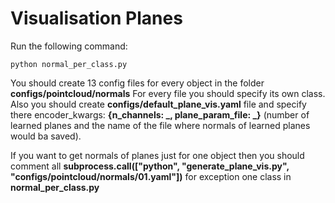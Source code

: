 # Visualisation Planes

Run the following command:

```
python normal_per_class.py 
```

You should create 13 config files for every object in the folder **configs/pointcloud/normals** For every file you should specify its own class. Also you should create **configs/default_plane_vis.yaml** file and specify there encoder_kwargs: **{n_channels: _, plane_param_file: _}** (number of learned planes and the name of the file where normals of learned planes would ba saved).

If you want to get normals of planes just for one object then you should comment all **subprocess.call(["python", "generate_plane_vis.py", "configs/pointcloud/normals/01.yaml"])** for exception one class in **normal_per_class.py**
